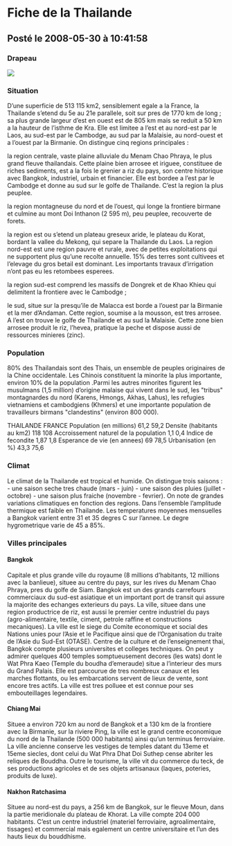 # Fiche de la Thailande
## Posté le 2008-05-30 à 10:41:58

<h3>Drapeau</h3>
<img src="http://www.diplomatie.gouv.fr/fr/pays-zones-geo_833/thailande_559/fr/IMG/rubon559.jpg" />

<h3>Situation</h3>

D’une superficie de 513 115 km2, sensiblement egale a la France, la Thailande s’etend du 5e au 21e parallele, soit sur pres de 1770 km de long ; sa plus grande largeur d’est en ouest est de 805 km mais se reduit a 50 km a la hauteur de l’isthme de Kra. 
Elle est limitee a l’est et au nord-est par le Laos, au sud-est par le Cambodge, au sud par la Malaisie, au nord-ouest et a l’ouest par la Birmanie. On distingue cinq regions principales :

la region centrale, vaste plaine alluviale du Menam Chao Phraya, le plus grand fleuve thailandais. Cette plaine bien arrosee et iriguee, constituee de riches sediments, est a la fois le grenier a riz du pays, son centre historique avec Bangkok, industriel, urbain et financier. Elle est bordee a l’est par le Cambodge et donne au sud sur le golfe de Thailande. C’est la region la plus peuplee. 

la region montagneuse du nord et de l’ouest, qui longe la frontiere birmane et culmine au mont Doi Inthanon (2 595 m), peu peuplee, recouverte de forets. 

la region est ou s’etend un plateau greseux aride, le plateau du Korat, bordant la vallee du Mekong, qui separe la Thailande du Laos. La region nord-est est une region pauvre et rurale, avec de petites exploitations qui ne supportent plus qu’une recolte annuelle. 15% des terres sont cultivees et l’elevage du gros betail est dominant. Les importants travaux d’irrigation n’ont pas eu les retombees esperees. 

la region sud-est comprend les massifs de Dongrek et de Khao Khieu qui delimitent la frontiere avec le Cambodge ; 

le sud, situe sur la presqu’ile de Malacca est borde a l’ouest par la Birmanie et la mer d’Andaman. Cette region, soumise a la mousson, est tres arrosee. A l’est on trouve le golfe de Thailande et au sud la Malaisie. Cette zone bien arrosee produit le riz, l’hevea, pratique la peche et dispose aussi de ressources minieres (zinc). 


<h3>Population</h3>
80% des Thailandais sont des Thais, un ensemble de peuples originaires de la Chine occidentale. Les Chinois constituent la minorite la plus importante, environ 10% de la population .Parmi les autres minorites figurent les musulmans (1,5 million) d’origine malaise qui vivent dans le sud, les "tribus" montagnardes du nord (Karens, Hmongs, Akhas, Lahus), les refugies vietnamiens et cambodgiens (Khmers) et une importante population de travailleurs birmans "clandestins" (environ 800 000). 

 THAILANDE  FRANCE
Population (en millions)  61,2  59,2
Densite (habitants au km2)  118  108
Accroissement naturel de la population  1,1  0,4
Indice de fecondite  1,87  1,8
Esperance de vie (en annees)  69  78,5
Urbanisation (en %)  43,3  75,6


<h3>Climat</h3>
Le climat de la Thailande est tropical et humide. On distingue trois saisons : 
- une saison seche tres chaude (mars - juin) 
- une saison des pluies (juillet - octobre) 
- une saison plus fraiche (novembre - fevrier). 
On note de grandes variations climatiques en fonction des regions. Dans l’ensemble l’amplitude thermique est faible en Thailande. Les temperatures moyennes mensuelles a Bangkok varient entre 31 et 35 degres C sur l’annee. Le degre hygrometrique varie de 45 a 85%. 


<h3>Villes principales</h3>

<h4>Bangkok</h4>
Capitale et plus grande ville du royaume (8 millions d’habitants, 12 millions avec la banlieue), situee au centre du pays, sur les rives du Menam Chao Phraya, pres du golfe de Siam. Bangkok est un des grands carrefours commerciaux du sud-est asiatique et un important port de transit qui assure la majorite des echanges exterieurs du pays. La ville, situee dans une region productrice de riz, est aussi le premier centre industriel du pays (agro-alimentaire, textile, ciment, petrole raffine et constructions mecaniques). La ville est le siege du Comite economique et social des Nations unies pour l’Asie et le Pacifique ainsi que de l’Organisation du traite de l’Asie du Sud-Est (OTASE). Centre de la culture et de l’enseignement thai, Bangkok compte plusieurs universites et colleges techniques. On peut y admirer quelques 400 temples somptueusement decores (les wats) dont le Wat Phra Kaeo (Temple du boudha d’emeraude) situe a l’interieur des murs du Grand Palais. Elle est parcourue de tres nombreux canaux et les marches flottants, ou les embarcations servent de lieux de vente, sont encore tres actifs. La ville est tres polluee et est connue pour ses embouteillages legendaires. 

<h4>Chiang Mai</h4>
Situee a environ 720 km au nord de Bangkok et a 130 km de la frontiere avec la Birmanie, sur la riviere Ping, la ville est le grand centre economique du nord de la Thailande (500 000 habitants) ainsi qu’un terminus ferroviaire. La ville ancienne conserve les vestiges de temples datant du 13eme et 15eme siecles, dont celui du Wat Phra Dhat Doi Suthep cense abriter les reliques de Bouddha. Outre le tourisme, la ville vit du commerce du teck, de ses productions agricoles et de ses objets artisanaux (laques, poteries, produits de luxe). 

<h4>Nakhon Ratchasima</h4>
Situee au nord-est du pays, a 256 km de Bangkok, sur le fleuve Moun, dans la partie meridionale du plateau de Khorat. La ville compte 204 000 habitants. C’est un centre industriel (materiel ferroviaire, agroalimentaire, tissages) et commercial mais egalement un centre universitaire et l’un des hauts lieux du bouddhisme.

